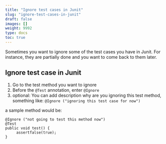 ```yaml
---
title: "Ignore test cases in Junit"
slug: "ignore-test-cases-in-junit"
draft: false
images: []
weight: 9992
type: docs
toc: true
---
```


Sometimes you want to ignore some of the test cases you have in Junit. For instance, they are partially done and you want to come back to them later. 

## Ignore test case in Junit
 1. Go to the test method you want to ignore
 2. Before the `@Test` annotation, enter `@Ignore`
 3. optional: You can add description why are you ignoring this test method, something like: `@Ignore ("ignoring this test case for now")`

a sample method would be: 

    @Ignore ("not going to test this method now")
    @Test
    public void test() {
         assertfalse(true);
    }


